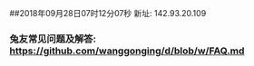 ##2018年09月28日07时12分07秒 新址: 142.93.20.109
### 兔友常见问题及解答: https://github.com/wanggonging/d/blob/w/FAQ.md
